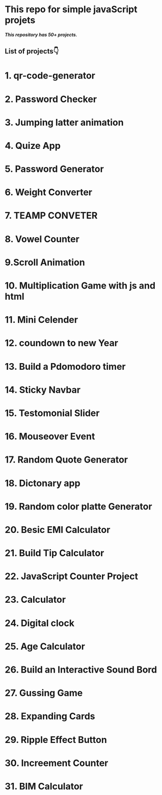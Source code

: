 # This repo for simple javaScript projets

##### This repository has 50+ projects.

## List of projects👇

# 1. qr-code-generator  

# 2. Password Checker

# 3. Jumping latter animation

# 4. Quize App

# 5. Password Generator

# 6. Weight Converter

# 7. TEAMP CONVETER

# 8. Vowel Counter

# 9.Scroll Animation

# 10. Multiplication Game with js and html

# 11. Mini Celender 

# 12. coundown to new Year 

# 13. Build a Pdomodoro timer

# 14. Sticky Navbar

# 15. Testomonial Slider

# 16. Mouseover Event

# 17. Random Quote Generator

# 18. Dictonary app

# 19. Random color platte Generator

# 20. Besic EMI Calculator

# 21. Build Tip Calculator

# 22. JavaScript Counter Project

# 23. Calculator

# 24. Digital clock

# 25. Age Calculator

# 26. Build an Interactive Sound Bord 

# 27. Gussing Game

# 28. Expanding Cards

# 29. Ripple Effect Button

# 30. Increement Counter

# 31. BIM Calculator